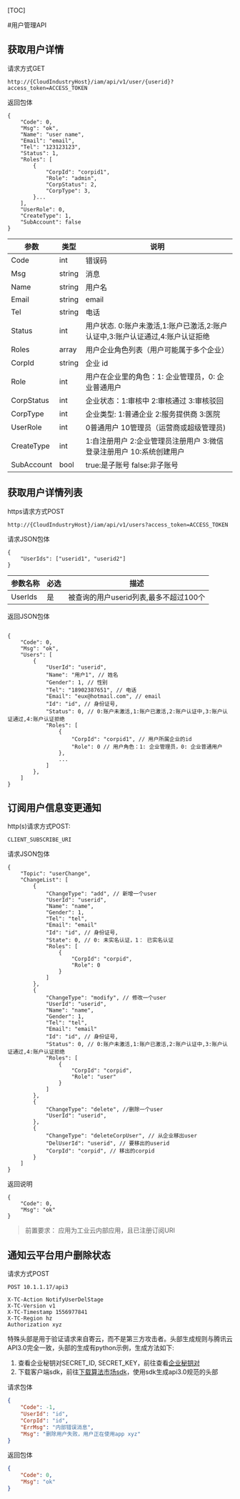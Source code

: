 [TOC]

#用户管理API

## 获取用户详情

请求方式GET

```
http://{CloudIndustryHost}/iam/api/v1/user/{userid}?access_token=ACCESS_TOKEN
```

返回包体

```
{
    "Code": 0,
    "Msg": "ok",
    "Name": "user name",
    "Email": "email",
    "Tel": "123123123",
    "Status": 1,
    "Roles": [
        {
            "CorpId": "corpid1", 
            "Role": "admin",
            "CorpStatus": 2,
            "CorpType": 3,
        }...
    ],
    "UserRole": 0, 
    "CreateType": 1,
    "SubAccount": false
}
```

| 参数 | 类型 | 说明 |
| -- | -- | -- |
| Code | int | 错误码 |
| Msg | string | 消息 |
| Name | string | 用户名 |
| Email | string | email |
| Tel | string | 电话 |
| Status | int | 用户状态. 0:账户未激活,1:账户已激活,2:账户认证中,3:账户认证通过,4:账户认证拒绝 |
| Roles | array | 用户企业角色列表（用户可能属于多个企业） |
| CorpId | string | 企业 id |
| Role | int | 用户在企业里的角色：1: 企业管理员，0: 企业普通用户 |
| CorpStatus | int | 企业状态：1:审核中 2:审核通过 3:审核驳回 |
| CorpType | int | 企业类型: 1:普通企业 2:服务提供商 3:医院 |
| UserRole | int | 0普通用户 10管理员（运营商或超级管理员) |
| CreateType | int | 1:自注册用户 2:企业管理员注册用户 3:微信登录注册用户 10:系统创建用户 |
| SubAccount | bool | true:是子账号 false:非子账号 |

## 获取用户详情列表

https请求方式POST

```
http://{CloudIndustryHost}/iam/api/v1/users?access_token=ACCESS_TOKEN
```

请求JSON包体

```
{
    "UserIds": ["userid1", "userid2"]
}
```


| 参数名称 | 必选  | 描述 |
| --- | --- | --- |
| UserIds|  是  | 被查询的用户userid列表,最多不超过100个|

返回JSON包体

```  
      
{
    "Code": 0,
    "Msg": "ok",
    "Users": [
        {
            "UserId": "userid",
            "Name": "用户1", // 姓名
            "Gender": 1, // 性别
            "Tel": "18902387651", // 电话
            "Email": "eux@hotmail.com", // email
            "Id": "id", // 身份证号,
            "Status": 0, // 0:账户未激活,1:账户已激活,2:账户认证中,3:账户认证通过,4:账户认证拒绝
            "Roles": [
                {
                    "CorpId": "corpid1", // 用户所属企业的id
                    "Role": 0 // 用户角色：1: 企业管理员，0: 企业普通用户
                },
                ...
            ]
        }, 
    ]
}
```


## 订阅用户信息变更通知

http(s)请求方式POST:

```
CLIENT_SUBSCRIBE_URI
```

请求JSON包体

```
{
    "Topic": "userChange",
    "ChangeList": [
        {
            "ChangeType": "add", // 新增一个user
            "UserId": "userid",
            "Name": "name",
            "Gender": 1,
            "Tel": "tel",
            "Email": "email"
            "Id": "id", // 身份证号,
            "State": 0, // 0: 未实名认证，1： 已实名认证
            "Roles": [
                {
                    "CorpId": "corpid",
                    "Role": 0
                }
            ]
        },
        {
            "ChangeType": "modify", // 修改一个user
            "UserId": "userid",
            "Name": "name",
            "Gender": 1,
            "Tel": "tel",
            "Email": "email"
            "Id": "id", // 身份证号,
            "Status": 0, // 0:账户未激活,1:账户已激活,2:账户认证中,3:账户认证通过,4:账户认证拒绝
            "Roles": [
                {
                    "CorpId": "corpid",
                    "Role": "user"
                }
            ]
        },
        {
            "ChangeType": "delete", //删除一个user
            "UserId": "userid",
        },
        {
            "ChangeType": "deleteCorpUser", // 从企业移出user
            "DelUserId": "userid", // 要移出的userid
            "CorpId": "corpid", // 移出的corpid
        }
    ]
}
```

返回说明

```
{
    "Code": 0,
    "Msg": "ok"
}
```

> 前置要求： 应用为工业云内部应用，且已注册订阅URI

## 通知云平台用户删除状态

请求方式POST

```
POST 10.1.1.17/api3

X-TC-Action NotifyUserDelStage
X-TC-Version v1
X-TC-Timestamp 1556977841
X-TC-Region hz
Authorization xyz
```

特殊头部是用于验证请求来自寄云，而不是第三方攻击者。头部生成规则与腾讯云API3.0完全一致，头部的生成有python示例，生成方法如下:

1. 查看企业秘钥对SECRET_ID, SECRET_KEY，前往查看[企业秘钥对](http://10.1.1.17/cp/identity/corp")
2. 下载客户端sdk，前往[下载算法市场sdk]("https://github.com/XWSTeam/cloudindustry-algo-sdk")，使用sdk生成api3.0规范的头部

请求包体

```json
{
    "Code": -1,
    "UserId": "id",
    "CorpId": "id",
    "ErrMsg": "内部错误消息",
    "Msg": "删除用户失败，用户正在使用app xyz"
}
```

返回包体

```json
{
    "Code": 0,
    "Msg": "ok"
}
```
